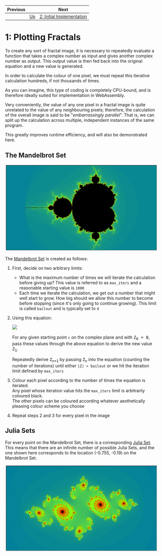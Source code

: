 | Previous | | Next
|---|---|---
| | [Up](../) | [2: Initial Implementation](../02%20Initial%20Implementation/)

# 1: Plotting Fractals

To create any sort of fractal image, it is necessary to repeatedly evaluate a function that takes a complex number as input and gives another complex number as output.  This output value is then fed back into the original equation and a new value is generated.

In order to calculate the colour of one pixel, we must repeat this iterative calculation hundreds, if not thousands of times.

As you can imagine, this type of coding is completely CPU-bound, and is therefore ideally suited for implementation in WebAssembly.

Very conveniently, the value of any one pixel in a fractal image is quite unrelated to the value of any neighbouring pixels; therefore, the calculation of the overall image is said to be "*embarrassingly parallel*".  That is, we can split up the calculation across multiple, independent instances of the same program.

This greatly improves runtime efficiency, and will also be demonstrated here.

## The Mandelbrot Set

![Mandelbrot Set](./Mandelbrot%20Set.png)

The [Mandelbrot Set](https://en.wikipedia.org/wiki/Mandelbrot_set) is created as follows:

1. First, decide on two arbitrary limits:
   * What is the maximum number of times we will iterate the calculation before giving up? This value is referred to as `max_iters` and a reasonable starting value is `1000`
   * Each time we iterate the calculation, we get out a number that might well start to grow.  How big should we allow this number to become before stopping (since it's only going to continue growing).  This limit is called `bailout` and is typically set to `4`
1. Using this equation:

   <img src="https://render.githubusercontent.com/render/math?math=\Large Z_{n%2b1} = Z_{n}^2 %2b c">

   For any given starting point `c` on the complex plane and with <tt>Z<sub>0</sub> = 0</tt>, pass these values through the above equation to derive the new value <tt>Z<sub>1</sub></tt>.
   
   Repeatedly derive <tt>Z<sub>n+1</sub></tt> by passing <tt>Z<sub>n</sub></tt> into the equation (counting the number of iterations) until either `|Z| > bailout` or we hit the iteration limit defined by `max_iters`

1. Colour each pixel according to the number of times the equation is iterated.  
   Any pixel whose iteration value hits the `max_iters` limit is arbitrarily coloured black.  
   The other pixels can be coloured according whatever aesthetically pleasing colour scheme you choose

1. Repeat steps 2 and 3 for every pixel in the image

## Julia Sets

For every point on the Mandelbrot Set, there is a corresponding [Julia Set](https://en.wikipedia.org/wiki/Julia_set).  This means that there are an infinite number of possible Julia Sets, and the one shown here corresponds to the location (-0.755, -0.19) on the Mandelbrot Set.

![Julia Set](Julia%20Set.png)

